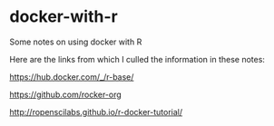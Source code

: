 # docker-with-r
Some notes on using docker with R

Here are the links from which I culled the information in these notes:

https://hub.docker.com/_/r-base/

https://github.com/rocker-org

http://ropenscilabs.github.io/r-docker-tutorial/
